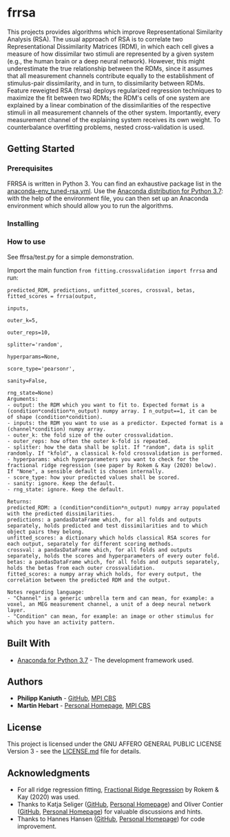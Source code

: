 # frrsa

This projects provides algorithms which improve Representational Similarity Analysis (RSA). The usual approach of RSA is to correlate two Representational Dissimilarity Matrices (RDM), in which each cell gives a measure of how dissimilar two stimuli are represented by a given system (e.g., the human brain or a deep neural network). However, this might underestimate the true relationship between the RDMs, since it assumes that all measurement channels contribute equally to the establishment of stimulus-pair dissimilarity, and in turn, to dissimilarity between RDMs. Feature reweigted RSA (frrsa) deploys regularized regression techniques to maximize the fit between two RDMs; the RDM's cells of one system are explained by a linear combination of the dissimilarities of the respective stimuli in all measurement channels of the other system. Importantly, every measurement channel of the explaining system receives its own weight. To counterbalance overfitting problems, nested cross-validation is used.


## Getting Started

### Prerequisites
FRRSA is written in Python 3. You can find an exhaustive package list in the [anaconda-env_tuned-rsa.yml](https://github.com/PhilippKaniuth/tuned_rsa/blob/main/anaconda-env-specs_tuned-rsa.yml). Use the [Anaconda distribution for Python 3.7](https://www.anaconda.com/distribution/#download-section): with the help of the environment file, you can then set up an Anaconda environment which should allow you to run the algorithms.

### Installing


### How to use
See ffrsa/test.py for a simple demonstration.

Import the main function `from fitting.crossvalidation import frrsa` and run:
```
predicted_RDM, predictions, unfitted_scores, crossval, betas, fitted_scores = frrsa(output, 
                                                                                    inputs, 
                                                                                    outer_k=5, 
                                                                                    outer_reps=10, 
                                                                                    splitter='random', 
                                                                                    hyperparams=None, 
                                                                                    score_type='pearsonr', 
                                                                                    sanity=False, 
                                                                                    rng_state=None)
Arguments:
- output: the RDM which you want to fit to. Expected format is a (condition*condition*n_output) numpy array. I n_output==1, it can be of shape (condition*condition).
- inputs: the RDM you want to use as a predictor. Expected format is a (channel*condition) numpy array. 
- outer_k: the fold size of the outer crossvalidation.
- outer_reps: how often the outer k-fold is repeated.
- splitter: how the data shall be split. If "random", data is split randomly. If "kfold", a classical k-fold crossvalidation is performed.
- hyperparams: which hyperparameters you want to check for the fractional ridge regression (see paper by Rokem & Kay (2020) below). If "None", a sensible default is chosen internally.
- score_type: how your predicted values shall be scored.
- sanity: ignore. Keep the default.
- rng_state: ignore. Keep the default.

Returns:
predicted_RDM: a (condition*condition*n_output) numpy array populated with the predicted dissimilarities.
predictions: a pandasDataFrame which, for all folds and outputs separately, holds predicted and test dissimilarities and to which object pairs they belong.
unfitted_scores: a dictionary which holds classical RSA scores for each output, separately for different scoring methods.
crossval: a pandasDataFrame which, for all folds and outputs separately, holds the scores and hyperparameters of every outer fold.
betas: a pandasDataFrame which, for all folds and outputs separately, holds the betas from each outer crossvalidation.
fitted_scores: a numpy array which holds, for every output, the correlation between the predicted RDM and the output.

Notes regarding language:
- "Channel" is a generic umbrella term and can mean, for example: a voxel, an MEG measurement channel, a unit of a deep neural network layer.
- "Condition" can mean, for example: an image or other stimulus for which you have an activity pattern.
```

## Built With
* [Anaconda for Python 3.7](https://www.anaconda.com/distribution/) - The development framework used.


## Authors
* **Philipp Kaniuth** - [GitHub](https://github.com/PhilippKaniuth), [MPI CBS](https://www.cbs.mpg.de/employees/kaniuth)
* **Martin Hebart** - [Personal Homepage](http://martin-hebart.de/), [MPI CBS](https://www.cbs.mpg.de/employees/hebart)


## License
This project is licensed under the GNU AFFERO GENERAL PUBLIC LICENSE Version 3 - see the [LICENSE.md](LICENSE.md) file for details.


## Acknowledgments
* For all ridge regression fitting, [Fractional Ridge Regression](https://pubmed.ncbi.nlm.nih.gov/33252656/) by Rokem & Kay (2020) was used.
* Thanks to Katja Seliger ([GitHub](https://github.com/kateiyas), [Personal Homepage](http://seeliger.space/)) and Oliver Contier ([GitHub](https://github.com/oliver-contier), [Personal Homepage](https://olivercontier.com)) for valuable discussions and hints.
* Thanks to Hannes Hansen ([GitHub](https://github.com/hahahannes), [Personal Homepage](https://hannesh.de)) for code improvement.

